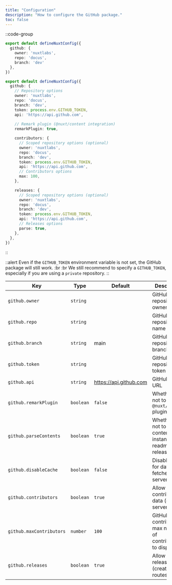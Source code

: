 ```yaml
---
title: "Configuration"
description: "How to configure the GitHub package."
toc: false
---
```


::code-group

```ts [Minimal config]
export default defineNuxtConfig({
  github: {
    owner: 'nuxtlabs',
    repo: 'docus',
    branch: 'dev'
  },
})
```

```ts [Complete config]
export default defineNuxtConfig({
  github: {
    // Repository options
    owner: 'nuxtlabs',
    repo: 'docus',
    branch: 'dev',
    token: process.env.GITHUB_TOKEN,
    api: 'https://api.github.com',
    
    // Remark plugin (@nuxt/content integration)
    remarkPlugin: true,

    contributors: {
      // Scoped repository options (optional)
      owner: 'nuxtlabs',
      repo: 'docus',
      branch: 'dev',
      token: process.env.GITHUB_TOKEN,
      api: 'https://api.github.com',
      // Contributors options
      max: 100,
    },

    releases: {
      // Scoped repository options (optional)
      owner: 'nuxtlabs',
      repo: 'docus',
      branch: 'dev',
      token: process.env.GITHUB_TOKEN,
      api: 'https://api.github.com',
      // Releases options
      parse: true,
    },
  },
})
```

::

::alert
Even if the `GITHUB_TOKEN` environment variable is not set, the GitHub package will still work.
:br :br
We still recommend to specify a `GITHUB_TOKEN`, especially if you are using a `private` repository.
::

| **Key**                      | **Type**  | **Default**            | **Description**                                                    |
| ---------------------------- | --------- | ---------------------- | ---------------------------------------------------------          |
| `github.owner`               | `string`  |                        | GitHub repository owner                                            |
| `github.repo`                | `string`  |                        | GitHub repository name                                             |
| `github.branch`              | `string`  | main                   | GitHub repository branch                                           |
| `github.token`               | `string`  |                        | GitHub repository token                                            |
| `github.api`                 | `string`  | https://api.github.com | GitHub API URL                                                     |
| `github.remarkPlugin`        | `boolean` | `false`                | Whether or not to use the `@nuxt/content` plugin                   |
| `github.parseContents `      | `boolean` | `true`                 | Whether or not to parse content (for instance readme or releases)  |
| `github.disableCache`        | `boolean` | `false`                | Disable cache for data fetched from server routes                  |
| `github.contributors`        | `boolean` | `true`                 | Allow fetch of contributors data (create server routes)            |
| `github.maxContributors`     | `number`  | `100`                  | GitHub contributors max number of contributors to display          |                 
| `github.releases`            | `boolean` | `true`                 | Allow fetch of releases data (create server routes)                |
